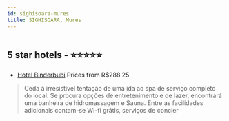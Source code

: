 ```yaml
---
id: sighisoara-mures
title: SIGHISOARA, Mures
---
```


<center><img src="https://i.travelapi.com/hotels/5000000/4330000/4322700/4322695/c8661210_z.jpg" alt="" /></center>


##  5 star hotels - ⭐️⭐️⭐️⭐️⭐️

-    [Hotel Binderbubi](https://www.hurb.com/br/aud/https://www.hurb.com/br/hotels/sighisoara/hotel-binderbubi-HT-NTGZ?cmp=18055) Prices from R$288.25
   > Ceda à irresistível tentação de uma ida ao spa de serviço completo do local. Se procura opções de entretenimento e de lazer, encontrará uma banheira de hidromassagem e Sauna. Entre as facilidades adicionais contam-se Wi-fi grátis, serviços de concier
